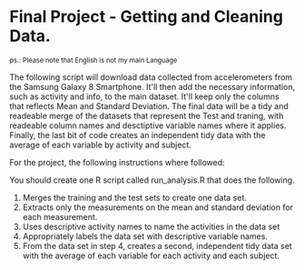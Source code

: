 # Final Project - Getting and Cleaning Data.

<small>ps.: Please note that English is not my main Language</small>

The following script will download data collected from accelerometers from the Samsung Galaxy 8 Smartphone. 
It'll then add the necessary information, such as activity and info, to the main dataset.
It'll keep only the columns that reflects Mean and Standard Deviation.
The final data will be a tidy and readeable merge of the datasets that represent the Test and traning, with readeable column names and desctiptive variable names where it applies.
Finally, the last bit of code creates an independent tidy data with the average of each variable by activity and subject.


For the project, the following instructions where followed:

You should create one R script called run_analysis.R that does the following.

1. Merges the training and the test sets to create one data set.
2. Extracts only the measurements on the mean and standard deviation for each measurement.
3. Uses descriptive activity names to name the activities in the data set
4. Appropriately labels the data set with descriptive variable names.
5. From the data set in step 4, creates a second, independent tidy data set with the average of each variable for each activity and each subject.